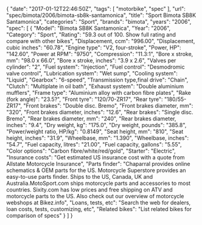 {
    "date": "2017-01-12T22:46:50Z",
    "tags": [
        "motorbike",
        "spec"
    ],
    "url": "spec\/bimota\/2006\/bimota-sb8k-santamonica",
    "title": "Sport Bimota SB8K Santamonica",
    "categories": "Sport",
    "brands": "bimota",
    "years": "2006",
    "spec": [
        {
            "Model": "Bimota SB8K Santamonica",
            "Year": "2006",
            "Category": "Sport",
            "Rating": "59.3 out of 100. Show full rating and compare with other bikes",
            "Displacement, ccm": "996.00",
            "Displacement, cubic inches": "60.78",
            "Engine type": "V2, four-stroke",
            "Power, HP": "142.60",
            "Power at RPM": "9750",
            "Compression": "11.3:1",
            "Bore x stroke, mm": "98.0 x 66.0",
            "Bore x stroke, inches": "3.9 x 2.6",
            "Valves per cylinder": "2",
            "Fuel system": "Injection",
            "Fuel control": "Desmodromic valve control",
            "Lubrication system": "Wet sump",
            "Cooling system": "Liquid",
            "Gearbox": "6-speed",
            "Transmission type,final drive": "Chain",
            "Clutch": "Multiplate in oil bath",
            "Exhaust system": "Double aluminium mufflers",
            "Frame type": "Aluminium alloy with carbon fibre plates",
            "Rake (fork angle)": "23.5?",
            "Front tyre": "120\/70-ZR17",
            "Rear tyre": "180\/55-ZR17",
            "Front brakes": "Double disc. Bremo",
            "Front brakes diameter, mm": "320",
            "Front brakes diameter, inches": "12.6",
            "Rear brakes": "Single disc. Bremo",
            "Rear brakes diameter, mm": "240",
            "Rear brakes diameter, inches": "9.4",
            "Dry weight, kg": "175.0",
            "Dry weight, pounds": "385.8",
            "Power\/weight ratio, HP\/kg": "0.8149",
            "Seat height, mm": "810",
            "Seat height, inches": "31.9",
            "Wheelbase, mm": "1.390",
            "Wheelbase, inches": "54.7",
            "Fuel capacity, litres": "21.00",
            "Fuel capacity, gallons": "5.55",
            "Color options": "Carbon fibre\/white\/red\/gold",
            "Starter": "Electric",
            "Insurance costs": "Get estimated US insurance cost with a quote from Allstate Motorcycle Insurance",
            "Parts finder": "Chaparral provides online schematics & OEM parts for the US.   Motorcycle Superstore provides an easy-to-use parts finder. Ships to the US, Canada, UK and Australia.MotoSport.com ships motorcycle parts and accessories to most countries.    Sixity.com has low prices and free shipping on ATV and motorcycle parts to the US. Also check out our overview of motorcycle webshops at Bikez.info",
            "Loans, tests, etc": "Search the web for dealers, loan costs, tests, customizing, etc",
            "Related bikes": "List related bikes for comparison of specs"
        }
    ]
}